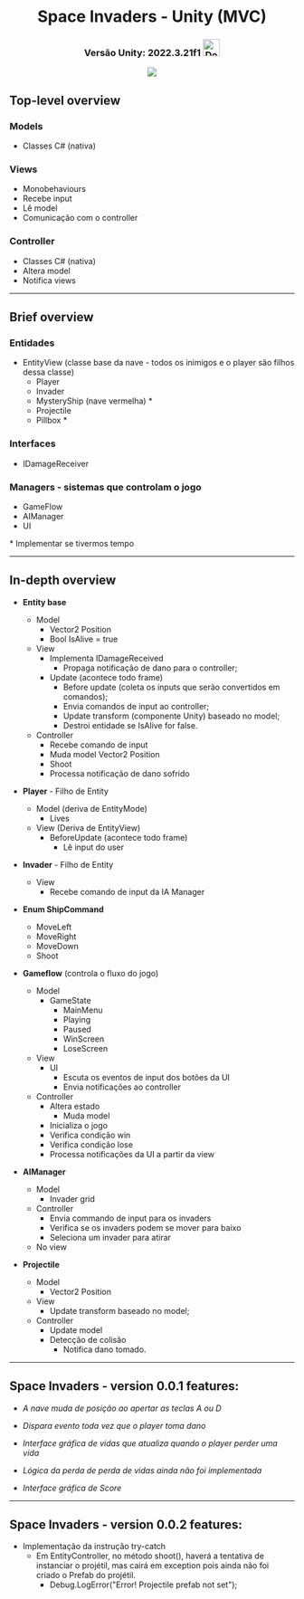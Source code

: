 <h1 align="center">Space Invaders - Unity (MVC)</h1>

<h3 align="center">Versão Unity: 2022.3.21f1
  <a href="https://download.unity3d.com/download_unity/bf09ca542b87/UnityDownloadAssistant-2022.3.21f1.exe" style="display: inline-block;">
    <img width="30" height="30" src="https://cdn-icons-png.freepik.com/512/9138/9138599.png" alt="Download">
  </a>
</h3>



<p align="center">
  <a href="https://github.com/Fr0zEnG0d/TechTitans/">
    <img src="https://seeklogo.com/images/S/space-invaders-logo-153AB2CD24-seeklogo.com.png">
    </a>
</p>

## Top-level overview
### Models

*   Classes C# (nativa)

### Views

*   Monobehaviours
*   Recebe input
*   Lê model
*   Comunicação com o controller

### Controller

*   Classes C# (nativa)
*   Altera model
*   Notifica views

* * *
## Brief overview
### Entidades

*   EntityView (classe base da nave - todos os inimigos e o player são filhos dessa classe)
    *   Player
    *   Invader
    *   MysteryShip (nave vermelha) \*
    *   Projectile
    *   Pillbox \*

### Interfaces

*   IDamageReceiver

### Managers - sistemas que controlam o jogo

*   GameFlow
*   AIManager
*   UI

\* Implementar se tivermos tempo

* * *
## In-depth overview
*   **Entity base**
    *   Model
        *   Vector2 Position
        *   Bool IsAlive = true
    *   View
        *   Implementa IDamageReceived
            *   Propaga notificação de dano para o controller;
        *   Update (acontece todo frame)
            *   Before update (coleta os inputs que serão convertidos em comandos);
            *   Envia comandos de input ao controller;
            *   Update transform (componente Unity) baseado no model;
            *   Destroi entidade se IsAlive for false.
    *   Controller
        *   Recebe comando de input
        *   Muda model Vector2 Position
        *   Shoot
        *   Processa notificação de dano sofrido

*   **Player** - Filho de Entity
    *   Model (deriva de EntityMode)
        *   Lives
    *   View (Deriva de EntityView)
        *   BeforeUpdate (acontece todo frame)
            *   Lê input do user

*   **Invader** - Filho de Entity
    *   View
        *   Recebe comando de input da IA Manager

*   **Enum ShipCommand**
    *   MoveLeft
    *   MoveRight
    *   MoveDown
    *   Shoot

*   **Gameflow** (controla o fluxo do jogo)
    *   Model
        *   GameState
            *   MainMenu
            *   Playing
            *   Paused
            *   WinScreen
            *   LoseScreen
    *   View
        *   UI
            *   Escuta os eventos de input dos botões da UI
            *   Envia notificações ao controller
    *   Controller
        *   Altera estado
            *   Muda model
        *   Inicializa o jogo
        *   Verifica condição win
        *   Verifica condição lose
        *   Processa notificações da UI a partir da view

*   **AIManager**
    *   Model
        *   Invader grid
    *   Controller
        *   Envia commando de input para os invaders
        *   Verifica se os invaders podem se mover para baixo
        *   Seleciona um invader para atirar
    *   No view

*   **Projectile**
    *   Model
        *   Vector2 Position
    *   View
        *   Update transform baseado no model;
    *   Controller
        *   Update model
        *   Detecção de colisão
            *   Notifica dano tomado.

* * *

## Space Invaders - version 0.0.1 features:

*   _A nave muda de posição ao apertar as teclas A ou D_

*   _Dispara evento toda vez que o player toma dano_

*   _Interface gráfica de vidas que atualiza quando o player perder uma vida_

*   _Lógica da perda de perda de vidas ainda não foi implementada_

*   _Interface gráfica de Score_


* * *

## Space Invaders - version 0.0.2 features:

*   Implementação da instrução try-catch
    *   Em EntityController, no método shoot(), haverá a tentativa de instanciar o projétil, mas cairá em exception pois ainda não foi criado o Prefab do projétil. 
        *  Debug.LogError("Error! Projectile prefab not set");


